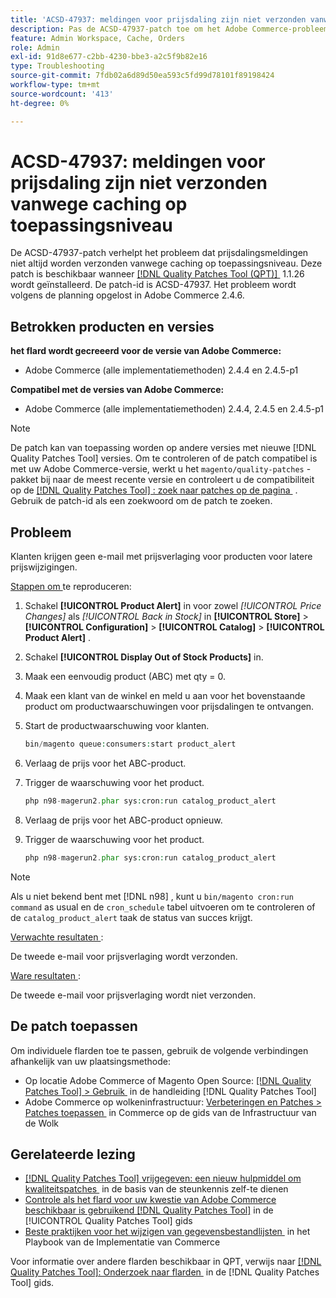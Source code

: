 ```yaml
---
title: 'ACSD-47937: meldingen voor prijsdaling zijn niet verzonden vanwege caching op toepassingsniveau'
description: Pas de ACSD-47937-patch toe om het Adobe Commerce-probleem op te lossen, waarbij prijsdalingsmeldingen niet altijd worden verzonden als gevolg van caching op toepassingsniveau.
feature: Admin Workspace, Cache, Orders
role: Admin
exl-id: 91d8e677-c2bb-4230-bbe3-a2c5f9b82e16
type: Troubleshooting
source-git-commit: 7fdb02a6d89d50ea593c5fd99d78101f89198424
workflow-type: tm+mt
source-wordcount: '413'
ht-degree: 0%

---
```


# ACSD-47937: meldingen voor prijsdaling zijn niet verzonden vanwege caching op toepassingsniveau

De ACSD-47937-patch verhelpt het probleem dat prijsdalingsmeldingen niet altijd worden verzonden vanwege caching op toepassingsniveau. Deze patch is beschikbaar wanneer [[!DNL Quality Patches Tool (QPT)] &#x200B;](https://experienceleague.adobe.com/nl/docs/commerce-operations/tools/quality-patches-tool/quality-patches-tool-to-self-serve-quality-patches) 1.1.26 wordt geïnstalleerd. De patch-id is ACSD-47937. Het probleem wordt volgens de planning opgelost in Adobe Commerce 2.4.6.

## Betrokken producten en versies

**het flard wordt gecreeerd voor de versie van Adobe Commerce:**

* Adobe Commerce (alle implementatiemethoden) 2.4.4 en 2.4.5-p1

**Compatibel met de versies van Adobe Commerce:**

* Adobe Commerce (alle implementatiemethoden) 2.4.4, 2.4.5 en 2.4.5-p1

>[!NOTE]
>
>De patch kan van toepassing worden op andere versies met nieuwe [!DNL Quality Patches Tool] versies. Om te controleren of de patch compatibel is met uw Adobe Commerce-versie, werkt u het `magento/quality-patches` -pakket bij naar de meest recente versie en controleert u de compatibiliteit op de [[!DNL Quality Patches Tool] : zoek naar patches op de pagina &#x200B;](https://experienceleague.adobe.com/tools/commerce-quality-patches/index.html?lang=nl-NL) . Gebruik de patch-id als een zoekwoord om de patch te zoeken.

## Probleem

Klanten krijgen geen e-mail met prijsverlaging voor producten voor latere prijswijzigingen.

<u> Stappen om </u> te reproduceren:

1. Schakel **[!UICONTROL Product Alert]** in voor zowel *[!UICONTROL Price Changes]* als *[!UICONTROL Back in Stock]* in **[!UICONTROL Store]** > **[!UICONTROL Configuration]** > **[!UICONTROL Catalog]** > **[!UICONTROL Product Alert]** .
1. Schakel **[!UICONTROL Display Out of Stock Products]** in.
1. Maak een eenvoudig product (ABC) met qty = 0.
1. Maak een klant van de winkel en meld u aan voor het bovenstaande product om productwaarschuwingen voor prijsdalingen te ontvangen.
1. Start de productwaarschuwing voor klanten.

   ```PHP
   bin/magento queue:consumers:start product_alert
   ```

1. Verlaag de prijs voor het ABC-product.
1. Trigger de waarschuwing voor het product.

   ```PHP
   php n98-magerun2.phar sys:cron:run catalog_product_alert
   ```

1. Verlaag de prijs voor het ABC-product opnieuw.
1. Trigger de waarschuwing voor het product.

   ```PHP
   php n98-magerun2.phar sys:cron:run catalog_product_alert
   ```

>[!NOTE]
>
>Als u niet bekend bent met [!DNL n98] , kunt u `bin/magento cron:run command` as usual en de `cron_schedule` tabel uitvoeren om te controleren of de `catalog_product_alert` taak de status van succes krijgt.

<u> Verwachte resultaten </u>:

De tweede e-mail voor prijsverlaging wordt verzonden.

<u> Ware resultaten </u>:

De tweede e-mail voor prijsverlaging wordt niet verzonden.

## De patch toepassen

Om individuele flarden toe te passen, gebruik de volgende verbindingen afhankelijk van uw plaatsingsmethode:

* Op locatie Adobe Commerce of Magento Open Source: [[!DNL Quality Patches Tool] > Gebruik &#x200B;](/help/tools/quality-patches-tool/usage.md) in de handleiding [!DNL Quality Patches Tool]
* Adobe Commerce op wolkeninfrastructuur: [&#x200B; Verbeteringen en Patches > Patches toepassen &#x200B;](https://experienceleague.adobe.com/docs/commerce-cloud-service/user-guide/develop/upgrade/apply-patches.html?lang=nl-NL) in Commerce op de gids van de Infrastructuur van de Wolk

## Gerelateerde lezing

* [[!DNL Quality Patches Tool]  vrijgegeven: een nieuw hulpmiddel om kwaliteitspatches &#x200B;](https://experienceleague.adobe.com/nl/docs/commerce-operations/tools/quality-patches-tool/quality-patches-tool-to-self-serve-quality-patches) in de basis van de steunkennis zelf-te dienen
* [&#x200B; Controle als het flard voor uw kwestie van Adobe Commerce beschikbaar is gebruikend  [!DNL Quality Patches Tool]](/help/tools/quality-patches-tool/patches-available-in-qpt/check-patch-for-magento-issue-with-magento-quality-patches.md) in de [!UICONTROL Quality Patches Tool] gids
* [&#x200B; Beste praktijken voor het wijzigen van gegevensbestandlijsten &#x200B;](https://experienceleague.adobe.com/nl/docs/commerce-operations/implementation-playbook/best-practices/development/modifying-core-and-third-party-tables#why-adobe-recommends-avoiding-modifications) in het Playbook van de Implementatie van Commerce


Voor informatie over andere flarden beschikbaar in QPT, verwijs naar [[!DNL Quality Patches Tool]: Onderzoek naar flarden &#x200B;](https://experienceleague.adobe.com/tools/commerce-quality-patches/index.html?lang=nl-NL) in de [!DNL Quality Patches Tool] gids.
